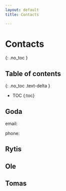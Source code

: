 ```yaml
---
layout: default
title: Contacts

---
```



# Contacts
{: .no_toc }

## Table of contents
{: .no_toc .text-delta }

- TOC
{:toc}

## Goda
email:

phone:

## Rytis

## Ole

## Tomas
